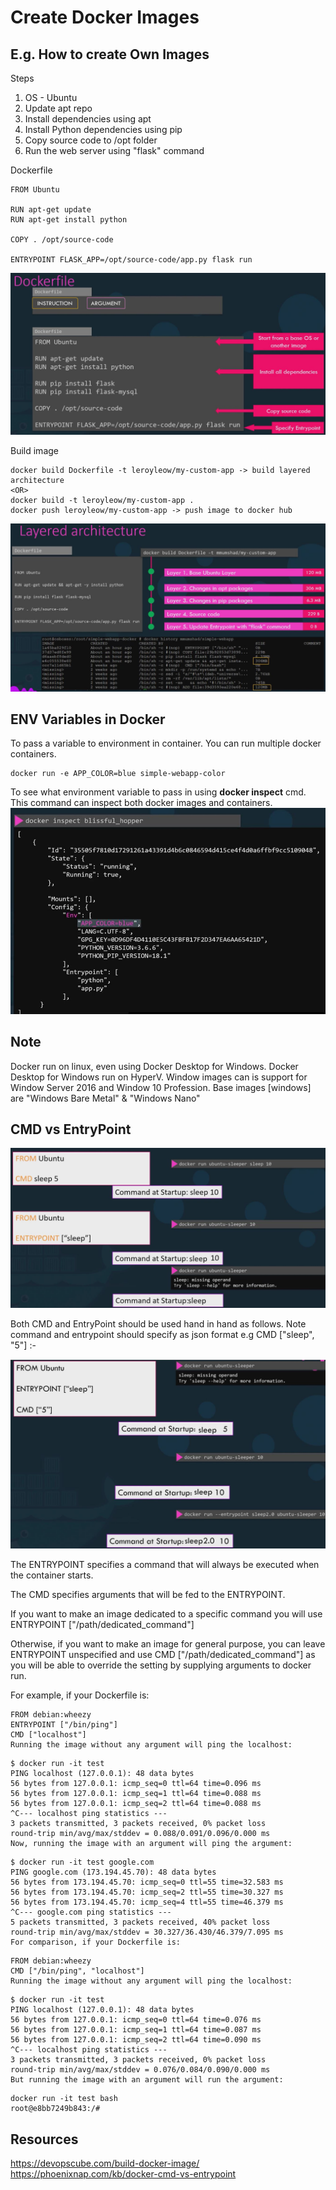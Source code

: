# Create Docker Images

## E.g. How to create Own Images
Steps
1. OS - Ubuntu
2. Update apt repo
3. Install dependencies using apt
4. Install Python dependencies using pip
5. Copy source code to /opt folder
6. Run the web server using "flask" command

Dockerfile
```
FROM Ubuntu

RUN apt-get update
RUN apt-get install python

COPY . /opt/source-code

ENTRYPOINT FLASK_APP=/opt/source-code/app.py flask run
```
![sc4](/docs/imgs/sc4.JPG)

Build image 
```
docker build Dockerfile -t leroyleow/my-custom-app -> build layered architecture
<OR>
docker build -t leroyleow/my-custom-app .
docker push leroyleow/my-custom-app -> push image to docker hub
```
![sc5](/docs/imgs/sc5.JPG)


## ENV Variables in Docker

To pass a variable to environment in container. You can run multiple docker containers.
```
docker run -e APP_COLOR=blue simple-webapp-color
```

To see what environment variable to pass in using <b>docker inspect</b> cmd. This command can inspect both docker images and containers.
![sc6](/docs/imgs/sc6.JPG)


## Note 
Docker run on linux, even using Docker Desktop for Windows. Docker Desktop for Windows run on HyperV. Window images can is support for Window Server 2016 and Window 10 Profession. Base images [windows] are "Windows Bare Metal" & "Windows Nano"

## CMD vs EntryPoint

![sc7](/docs/imgs/sc7.JPG)

Both CMD and EntryPoint should be used hand in hand as follows. Note command and entrypoint should specify as json format e.g CMD ["sleep", "5"] :-

![sc8](/docs/imgs/sc8.JPG)

The ENTRYPOINT specifies a command that will always be executed when the container starts.

The CMD specifies arguments that will be fed to the ENTRYPOINT.

If you want to make an image dedicated to a specific command you will use ENTRYPOINT ["/path/dedicated_command"]

Otherwise, if you want to make an image for general purpose, you can leave ENTRYPOINT unspecified and use CMD ["/path/dedicated_command"] as you will be able to override the setting by supplying arguments to docker run.

For example, if your Dockerfile is:
```
FROM debian:wheezy
ENTRYPOINT ["/bin/ping"]
CMD ["localhost"]
Running the image without any argument will ping the localhost:
```
```
$ docker run -it test
PING localhost (127.0.0.1): 48 data bytes
56 bytes from 127.0.0.1: icmp_seq=0 ttl=64 time=0.096 ms
56 bytes from 127.0.0.1: icmp_seq=1 ttl=64 time=0.088 ms
56 bytes from 127.0.0.1: icmp_seq=2 ttl=64 time=0.088 ms
^C--- localhost ping statistics ---
3 packets transmitted, 3 packets received, 0% packet loss
round-trip min/avg/max/stddev = 0.088/0.091/0.096/0.000 ms
Now, running the image with an argument will ping the argument:
```
```
$ docker run -it test google.com
PING google.com (173.194.45.70): 48 data bytes
56 bytes from 173.194.45.70: icmp_seq=0 ttl=55 time=32.583 ms
56 bytes from 173.194.45.70: icmp_seq=2 ttl=55 time=30.327 ms
56 bytes from 173.194.45.70: icmp_seq=4 ttl=55 time=46.379 ms
^C--- google.com ping statistics ---
5 packets transmitted, 3 packets received, 40% packet loss
round-trip min/avg/max/stddev = 30.327/36.430/46.379/7.095 ms
For comparison, if your Dockerfile is:
```
```
FROM debian:wheezy
CMD ["/bin/ping", "localhost"]
Running the image without any argument will ping the localhost:
```
```
$ docker run -it test
PING localhost (127.0.0.1): 48 data bytes
56 bytes from 127.0.0.1: icmp_seq=0 ttl=64 time=0.076 ms
56 bytes from 127.0.0.1: icmp_seq=1 ttl=64 time=0.087 ms
56 bytes from 127.0.0.1: icmp_seq=2 ttl=64 time=0.090 ms
^C--- localhost ping statistics ---
3 packets transmitted, 3 packets received, 0% packet loss
round-trip min/avg/max/stddev = 0.076/0.084/0.090/0.000 ms
But running the image with an argument will run the argument:
```
```
docker run -it test bash
root@e8bb7249b843:/#
```

## Resources
https://devopscube.com/build-docker-image/
https://phoenixnap.com/kb/docker-cmd-vs-entrypoint
